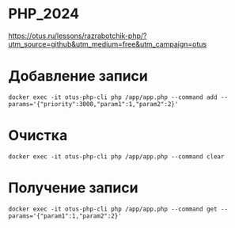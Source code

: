 # PHP_2024

https://otus.ru/lessons/razrabotchik-php/?utm_source=github&utm_medium=free&utm_campaign=otus

# Добавление записи
``docker exec -it otus-php-cli php /app/app.php --command add --params='{"priority":3000,"param1":1,"param2":2}'``

# Очистка
``docker exec -it otus-php-cli php /app/app.php --command clear``

# Получение записи
``docker exec -it otus-php-cli php /app/app.php --command get --params='{"param1":1,"param2":2}'``
